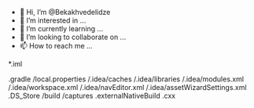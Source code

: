 - 👋 Hi, I’m @Bekakhvedelidze
- 👀 I’m interested in ...
- 🌱 I’m currently learning ...
- 💞️ I’m looking to collaborate on ...
- 📫 How to reach me ...

<!---
Bekakhvedelidze/Bekakhvedelidze is a ✨ special ✨ repository because its `README.md` (this file) appears on your GitHub profile.
You can click the Preview link to take a look at your changes.
--->*.iml
.gradle
/local.properties
/.idea/caches
/.idea/libraries
/.idea/modules.xml
/.idea/workspace.xml
/.idea/navEditor.xml
/.idea/assetWizardSettings.xml
.DS_Store
/build
/captures
.externalNativeBuild
.cxx
